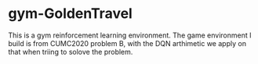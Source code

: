# gym-GoldenTravel
This is a gym reinforcement learning environment. The game environment I build is from CUMC2020 problem B, with the DQN arthimetic we apply on that when triing to solove the problem. 
